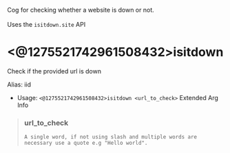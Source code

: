 Cog for checking whether a website is down or not.<br/><br/>Uses the `isitdown.site` API

# <@1275521742961508432>isitdown
Check if the provided url is down<br/>

Alias: iid<br/>
 - Usage: `<@1275521742961508432>isitdown <url_to_check>`
Extended Arg Info
> ### url_to_check
> ```
> A single word, if not using slash and multiple words are necessary use a quote e.g "Hello world".
> ```
